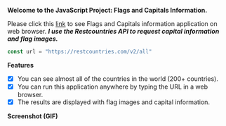 **Welcome to the JavaScript Project: Flags and Capitals Information.**


Please click this [link] to see Flags and Capitals information application on web browser.
**_I use the Restcountries API to request capital information and flag images._**
```javascript
const url = "https://restcountries.com/v2/all"
```

[link]:https://bossuperior.github.io/Flags-and-Capitals-Info/

**Features**
- [x] You can see almost all of the countries in the world (200+ countries).
- [x] You can run this application anywhere by typing the URL in a web browser.
- [x] The results are displayed with flag images and capital information.

**Screenshot (GIF)**
